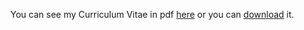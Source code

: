 You can see my Curriculum Vitae in pdf [here](https://github.com/nayed/cv/blob/master/cv.pdf) or you can [download](https://raw.githubusercontent.com/nayed/cv/master/cv.pdf) it.
